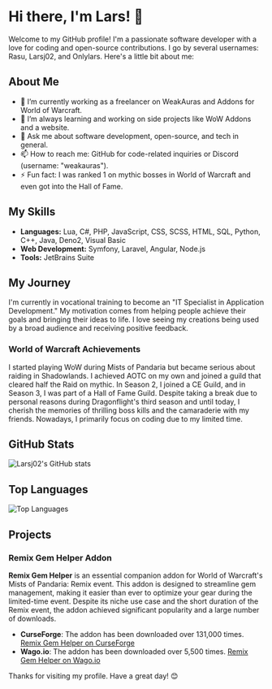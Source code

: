 # Hi there, I'm Lars! 👋

Welcome to my GitHub profile! I'm a passionate software developer with a love for coding and open-source contributions. I go by several usernames: Rasu, Larsj02, and Onlylars. Here's a little bit about me:

## About Me

- 🔭 I’m currently working as a freelancer on WeakAuras and Addons for World of Warcraft.
- 🌱 I’m always learning and working on side projects like WoW Addons and a website.
- 💬 Ask me about software development, open-source, and tech in general.
- 📫 How to reach me: GitHub for code-related inquiries or Discord (username: "weakauras").
- ⚡ Fun fact: I was ranked 1 on mythic bosses in World of Warcraft and even got into the Hall of Fame.

## My Skills

- **Languages:** Lua, C#, PHP, JavaScript, CSS, SCSS, HTML, SQL, Python, C++, Java, Deno2, Visual Basic
- **Web Development:** Symfony, Laravel, Angular, Node.js
- **Tools:** JetBrains Suite

## My Journey

I'm currently in vocational training to become an "IT Specialist in Application Development." My motivation comes from helping people achieve their goals and bringing their ideas to life. I love seeing my creations being used by a broad audience and receiving positive feedback.

### World of Warcraft Achievements

I started playing WoW during Mists of Pandaria but became serious about raiding in Shadowlands. I achieved AOTC on my own and joined a guild that cleared half the Raid on mythic. In Season 2, I joined a CE Guild, and in Season 3, I was part of a Hall of Fame Guild. Despite taking a break due to personal reasons during Dragonflight's third season and until today, I cherish the memories of thrilling boss kills and the camaraderie with my friends. Nowadays, I primarily focus on coding due to my limited time.

## GitHub Stats

![Larsj02's GitHub stats](https://github-readme-stats.vercel.app/api?username=Larsj02&show_icons=true&theme=radical)

## Top Languages

![Top Languages](https://github-readme-stats.vercel.app/api/top-langs/?username=Larsj02&layout=compact&theme=radical)

## Projects

### Remix Gem Helper Addon

**Remix Gem Helper** is an essential companion addon for World of Warcraft's Mists of Pandaria: Remix event. This addon is designed to streamline gem management, making it easier than ever to optimize your gear during the limited-time event. Despite its niche use case and the short duration of the Remix event, the addon achieved significant popularity and a large number of downloads.

- **CurseForge**: The addon has been downloaded over 131,000 times. [Remix Gem Helper on CurseForge](https://www.curseforge.com/wow/addons/remix-gem-helper)
- **Wago.io**: The addon has been downloaded over 5,500 times. [Remix Gem Helper on Wago.io](https://addons.wago.io/addons/remix-gem-helper)

Thanks for visiting my profile. Have a great day! 😊
